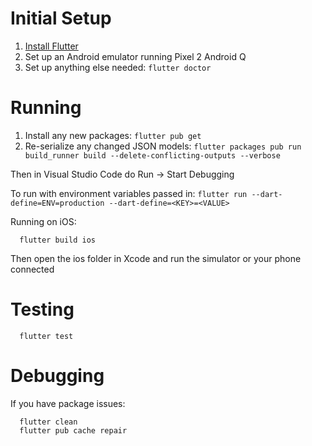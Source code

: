 # Initial Setup

1. [Install Flutter](https://flutter.dev/docs/get-started/install)
2. Set up an Android emulator running Pixel 2 Android Q
3. Set up anything else needed: `flutter doctor`

# Running

1. Install any new packages: `flutter pub get`
2. Re-serialize any changed JSON models: `flutter packages pub run build_runner build --delete-conflicting-outputs --verbose`

Then in Visual Studio Code do Run -> Start Debugging

To run with environment variables passed in: `flutter run --dart-define=ENV=production --dart-define=<KEY>=<VALUE>`

Running on iOS:

```
  flutter build ios
```

Then open the ios folder in Xcode and run the simulator or your phone connected

# Testing

```
  flutter test
```

# Debugging

If you have package issues:

```
  flutter clean
  flutter pub cache repair
```
